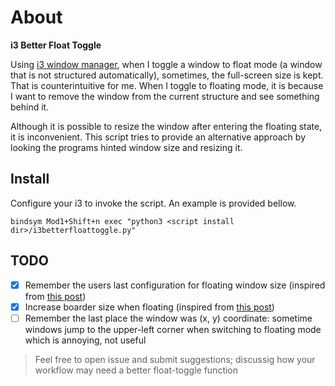 # About
**i3 Better Float Toggle**

Using [i3 window manager](https://i3wm.org/), when I toggle a window to float
mode (a window that is not structured automatically), sometimes, the
full-screen size is kept. That is counterintuitive for me. When I toggle to
floating mode, it is because I want to remove the window from the current
structure and see something behind it.

Although it is possible to resize the window after entering the floating state,
it is inconvenient. This script tries to provide an alternative approach by
looking the programs hinted window size and resizing it.

## Install

Configure your i3 to invoke the script. An example is provided bellow.

```
bindsym Mod1+Shift+n exec "python3 <script install dir>/i3betterfloattoggle.py"
```

## TODO

- [x] Remember the users last configuration for floating window size (inspired from [this post](https://www.reddit.com/r/i3wm/comments/l8tlxt/how_to_set_default_size_for_floating_windows/))
- [x] Increase boarder size when floating (inspired from [this post](https://superuser.com/questions/1713101/i3-bigger-borders-on-floating-windows))
- [ ] Remember the last place the window was (x, y) coordinate: sometime windows jump to the upper-left corner when switching to floating mode which is annoying, not useful

> Feel free to open issue and submit suggestions; discussig how your workflow may need a better float-toggle function
